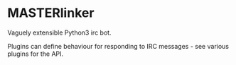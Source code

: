 MASTERlinker
============

Vaguely extensible Python3 irc bot.

Plugins can define behaviour for responding to IRC messages - see various plugins for the API.
